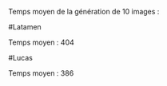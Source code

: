 Temps moyen de la génération de 10 images :

#Latamen

Temps moyen : 404<br>

#Lucas

Temps moyen : 386<br>


